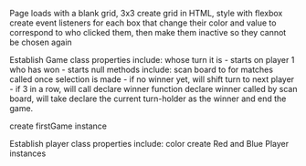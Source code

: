 Page loads with a blank grid, 3x3
    create grid in HTML, style with flexbox
    create event listeners for each box that change their color
        and value to correspond to who clicked them, then make them
        inactive so they cannot be chosen again
    

Establish Game class
    properties include:
        whose turn it is - starts on player 1
        who has won - starts null
    methods include:
        scan board to for matches
            called once selection is made - if no winner yet, will
            shift turn to next player - if 3 in a row, will call
            declare winner function
        declare winner
            called by scan board, will take declare the current turn-holder
                as the winner and end the game.
            
create firstGame instance

Establish player class
    properties include:
        color
    create Red and Blue Player instances


